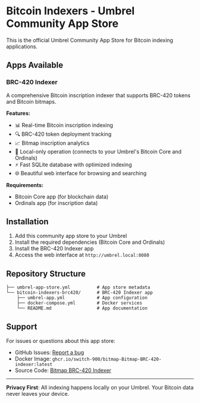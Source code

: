 # Bitcoin Indexers - Umbrel Community App Store

This is the official Umbrel Community App Store for Bitcoin indexing applications.

## Apps Available

### BRC-420 Indexer
A comprehensive Bitcoin inscription indexer that supports BRC-420 tokens and Bitcoin bitmaps. 

**Features:**
- 📊 Real-time Bitcoin inscription indexing
- 🔍 BRC-420 token deployment tracking
- 📈 Bitmap inscription analytics
- 🔗 Local-only operation (connects to your Umbrel's Bitcoin Core and Ordinals)
- ⚡ Fast SQLite database with optimized indexing
- 🌐 Beautiful web interface for browsing and searching

**Requirements:**
- Bitcoin Core app (for blockchain data)
- Ordinals app (for inscription data)

## Installation

1. Add this community app store to your Umbrel
2. Install the required dependencies (Bitcoin Core and Ordinals)
3. Install the BRC-420 Indexer app
4. Access the web interface at `http://umbrel.local:8080`

## Repository Structure

```
├── umbrel-app-store.yml          # App store metadata
└── bitcoin-indexers-brc420/      # BRC-420 Indexer app
    ├── umbrel-app.yml            # App configuration
    ├── docker-compose.yml        # Docker services
    └── README.md                 # App documentation
```

## Support

For issues or questions about this app store:
- GitHub Issues: [Report a bug](https://github.com/switch-900/bitcoin-indexers-app-store/issues)
- Docker Image: `ghcr.io/switch-900/bitmap-Bitmap-BRC-420-indexer:latest`
- Source Code: [Bitmap BRC-420 Indexer](https://github.com/switch-900/Bitmap-Bitmap-BRC-420-indexer)

---

**Privacy First**: All indexing happens locally on your Umbrel. Your Bitcoin data never leaves your device.
